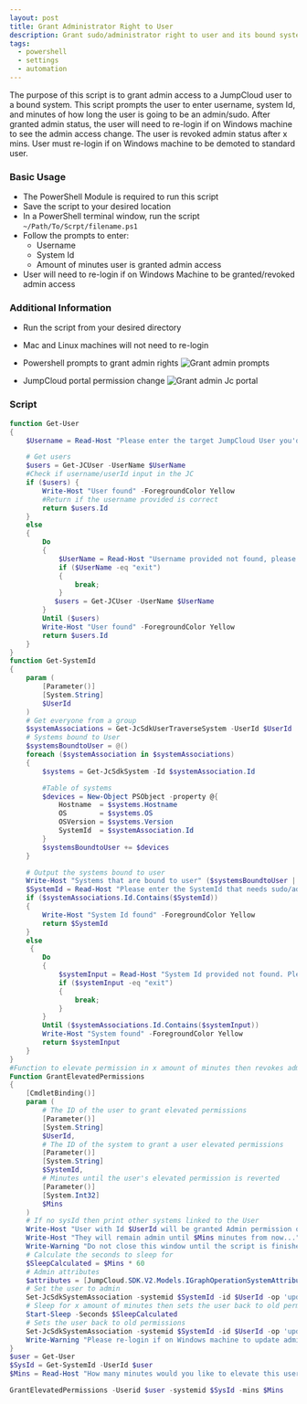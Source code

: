 ```yaml
---
layout: post
title: Grant Administrator Right to User
description: Grant sudo/administrator right to user and its bound systems
tags:
  - powershell
  - settings
  - automation
---
```

The purpose of this script is to grant admin access to a JumpCloud user to a bound system.
This script prompts the user to enter username, system Id, and minutes of how long the user is going to be an admin/sudo. After granted admin status, the user will need to re-login if on Windows machine to see the admin access change. The user is revoked admin status after x mins. User must re-login if on Windows machine to be demoted to standard user. 

### Basic Usage

* The PowerShell Module is required to run this script
* Save the script to your desired location
* In a PowerShell terminal window, run the script `~/Path/To/Scrpt/filename.ps1`
* Follow the prompts to enter:
    * Username
    * System Id
    * Amount of minutes user is granted admin access
* User will need to re-login if on Windows Machine to be granted/revoked admin access

### Additional Information

* Run the script from your desired directory
* Mac and Linux machines will not need to re-login

* Powershell prompts to grant admin rights
![Grant admin prompts](./../../../images/grantAdminPrompts.gif)


* JumpCloud portal permission change
![Grant admin Jc portal](./../../../images/grantAdminJcPortal.gif)
### Script

```powershell
function Get-User 
{
    $Username = Read-Host "Please enter the target JumpCloud User you'd like to elevate to admin/sudo temporarily"

    # Get users
    $users = Get-JCUser -UserName $UserName
    #Check if username/userId input in the JC
    if ($users) {
        Write-Host "User found" -ForegroundColor Yellow
        #Return if the username provided is correct
        return $users.Id
    }
    else 
    {
        Do 
        {
            $UserName = Read-Host "Username provided not found, please enter the correct username"
            if ($UserName -eq "exit") 
            {
                break;
            }
           $users = Get-JCUser -UserName $UserName
        }
        Until ($users)
        Write-Host "User found" -ForegroundColor Yellow
        return $users.Id
    }
}
function Get-SystemId 
{
    param (
        [Parameter()]
        [System.String]
        $UserId
    )
    # Get everyone from a group
    $systemAssociations = Get-JcSdkUserTraverseSystem -UserId $UserId
    # Systems bound to User
    $systemsBoundtoUser = @()
    foreach ($systemAssociation in $systemAssociations) 
    {
        $systems = Get-JcSdkSystem -Id $systemAssociation.Id

        #Table of systems
        $devices = New-Object PSObject -property @{
            Hostname  = $systems.Hostname
            OS        = $systems.OS
            OSVersion = $systems.Version
            SystemId  = $systemAssociation.Id
        }
        $systemsBoundtoUser += $devices
    }

    # Output the systems bound to user
    Write-Host "Systems that are bound to user" ($systemsBoundtoUser | Out-String) -ForegroundColor Blue
    $SystemId = Read-Host "Please enter the SystemId that needs sudo/admin privileges"
    if ($systemAssociations.Id.Contains($SystemId)) 
    {
        Write-Host "System Id found" -ForegroundColor Yellow
        return $SystemId
    } 
    else
     {
        Do 
        {
            $systemInput = Read-Host "System Id provided not found. Please enter the system id to grant admin rights" 
            if ($systemInput -eq "exit") 
            {
                break;
            }
        }
        Until ($systemAssociations.Id.Contains($systemInput))
        Write-Host "System found" -ForegroundColor Yellow
        return $systemInput
    }
}
#Function to elevate permission in x amount of minutes then revokes admin right to user
Function GrantElevatedPermissions 
{
    [CmdletBinding()]
    param (
        # The ID of the user to grant elevated permissions
        [Parameter()]
        [System.String]
        $UserId,
        # The ID of the system to grant a user elevated permissions
        [Parameter()]
        [System.String]
        $SystemId,
        # Minutes until the user's elevated permission is reverted
        [Parameter()]
        [System.Int32]
        $Mins
    )
    # If no sysId then print other systems linked to the User
    Write-Host "User with Id $UserId will be granted Admin permission on System with Id $SystemId"
    Write-Host "They will remain admin until $Mins minutes from now..."
    Write-Warning "Do not close this window until the script is finished or the user will remain admin!"
    # Calculate the seconds to sleep for 
    $SleepCalculated = $Mins * 60
    # Admin attributes
    $attributes = [JumpCloud.SDK.V2.Models.IGraphOperationSystemAttributes]@{ 'sudo' = @{'enabled' = $true; 'withoutPassword' = $false } }
    # Set the user to admin
    Set-JcSdkSystemAssociation -systemid $SystemId -id $UserId -op 'update' -type 'user' -Attributes $attributes.AdditionalProperties
    # Sleep for x amount of minutes then sets the user back to old permissions
    Start-Sleep -Seconds $SleepCalculated
    # Sets the user back to old permissions
    Set-JcSdkSystemAssociation -systemid $SystemId -id $UserId -op 'update' -type 'user'
    Write-Warning "Please re-login if on Windows machine to update admin rights"
}
$user = Get-User
$SysId = Get-SystemId -UserId $user
$Mins = Read-Host "How many minutes would you like to elevate this user for to Sudo/Admin for?"

GrantElevatedPermissions -Userid $user -systemid $SysId -mins $Mins
```
